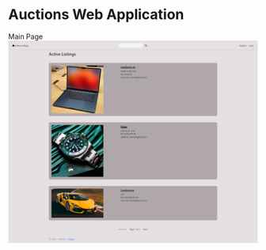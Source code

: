 # Auctions Web Application
 
Main Page
<img  align="center" src="https://github.com/wirelessshower/Auctions-Web-Application/blob/main/ScreenShots/screencapture-localhost-7039-2024-07-19-15_05_34.png">
